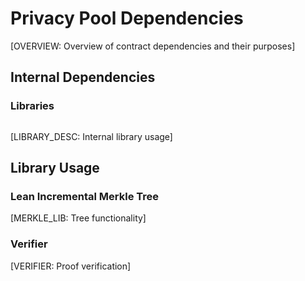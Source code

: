 # Privacy Pool Dependencies

[OVERVIEW: Overview of contract dependencies and their purposes]

## Internal Dependencies

### Libraries

```solidity

```

[LIBRARY_DESC: Internal library usage]

## Library Usage

### Lean Incremental Merkle Tree

[MERKLE_LIB: Tree functionality]

### Verifier

[VERIFIER: Proof verification]
